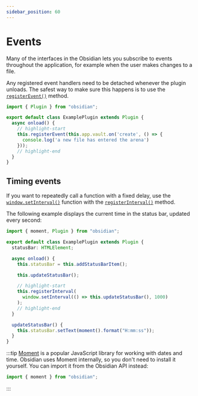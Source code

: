 ```yaml
---
sidebar_position: 60
---
```


# Events

Many of the interfaces in the Obsidian lets you subscribe to events throughout the application, for example when the user makes changes to a file.

Any registered event handlers need to be detached whenever the plugin unloads. The safest way to make sure this happens is to use the [`registerEvent()`](./reference/typescript/classes/Component.md#registerevent) method.

```ts title="main.ts"
import { Plugin } from "obsidian";

export default class ExamplePlugin extends Plugin {
  async onload() {
    // highlight-start
    this.registerEvent(this.app.vault.on('create', () => {
      console.log('a new file has entered the arena')
    }));
    // highlight-end
  }
}
```

## Timing events

If you want to repeatedly call a function with a fixed delay, use the [`window.setInterval()`](https://developer.mozilla.org/en-US/docs/Web/API/setInterval) function with the [`registerInterval()`](./reference/typescript/classes/Component.md#registerinterval) method.

The following example displays the current time in the status bar, updated every second:

```ts {11-13}
import { moment, Plugin } from "obsidian";

export default class ExamplePlugin extends Plugin {
  statusBar: HTMLElement;

  async onload() {
    this.statusBar = this.addStatusBarItem();

    this.updateStatusBar();

    // highlight-start
    this.registerInterval(
      window.setInterval(() => this.updateStatusBar(), 1000)
    );
    // highlight-end
  }

  updateStatusBar() {
    this.statusBar.setText(moment().format("H:mm:ss"));
  }
}
```

:::tip
[Moment](https://momentjs.com/) is a popular JavaScript library for working with dates and time. Obsidian uses Moment internally, so you don't need to install it yourself. You can import it from the Obsidian API instead:

```ts
import { moment } from "obsidian";
```

:::
